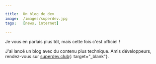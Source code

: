 ```yaml
---

title: 	Un blog de dev
image:	/images/superdev.jpg
tags: 	[news, internet]
    
---
```


Je vous en parlais plus tôt, mais cette fois c'est officiel !

J'ai lancé un blog avec du contenu plus technique. Amis développeurs, rendez-vous sur [superdev.club](http://superdev.club){: target="_blank"}.